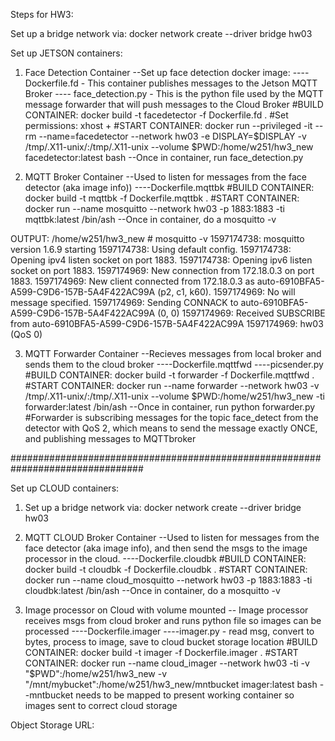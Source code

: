 Steps for HW3:

Set up a bridge network via: docker network create --driver bridge hw03

Set up JETSON containers:
1. Face Detection Container
--Set up face detection docker image:
 ---- Dockerfile.fd - This container publishes messages to the Jetson MQTT Broker
 ---- face_detection.py - This is the python file used by the MQTT message forwarder that will push messages to the Cloud Broker
#BUILD CONTAINER: docker build -t facedetector -f Dockerfile.fd .
#Set permissions: xhost +
#START CONTAINER: docker run --privileged -it --rm --name=facedetector --network hw03 -e DISPLAY=$DISPLAY -v /tmp/.X11-unix/:/tmp/.X11-unix --volume $PWD:/home/w251/hw3_new facedetector:latest bash
  --Once in container, run face_detection.py


2. MQTT Broker Container
  --Used to listen for messages from the face detector (aka image info))
  ----Dockerfile.mqttbk
#BUILD CONTAINER: docker build -t mqttbk -f Dockerfile.mqttbk .
#START CONTAINER: docker run --name mosquitto --network hw03 -p 1883:1883 -ti mqttbk:latest /bin/ash
  --Once in container, do a mosquitto -v 

OUTPUT:
/home/w251/hw3_new # mosquitto -v
1597174738: mosquitto version 1.6.9 starting
1597174738: Using default config.
1597174738: Opening ipv4 listen socket on port 1883.
1597174738: Opening ipv6 listen socket on port 1883.
1597174969: New connection from 172.18.0.3 on port 1883.
1597174969: New client connected from 172.18.0.3 as auto-6910BFA5-A599-C9D6-157B-5A4F422AC99A (p2, c1, k60).
1597174969: No will message specified.
1597174969: Sending CONNACK to auto-6910BFA5-A599-C9D6-157B-5A4F422AC99A (0, 0)
1597174969: Received SUBSCRIBE from auto-6910BFA5-A599-C9D6-157B-5A4F422AC99A
1597174969: 	hw03 (QoS 0)

3. MQTT Forwarder Container
--Recieves messages from local broker and sends them to the cloud broker
----Dockerfile.mqttfwd
----picsender.py
#BUILD CONTAINER: docker build -t forwarder -f Dockerfile.mqttfwd .
#START CONTAINER: docker run --name forwarder --network hw03 -v /tmp/.X11-unix/:/tmp/.X11-unix --volume $PWD:/home/w251/hw3_new -ti forwarder:latest /bin/ash
  --Once in container, run python forwarder.py
#Forwarder is subscribing messages for the topic face_detect from the detector with QoS 2, which means to send the message exactly ONCE, and publishing messages to MQTTbroker

################################################################################

Set up CLOUD containers:
1. Set up a bridge network via: docker network create --driver bridge hw03

2. MQTT CLOUD Broker Container
  --Used to listen for messages from the face detector (aka image info), and then send the msgs to the image processor in the cloud.
  ----Dockerfile.cloudbk
#BUILD CONTAINER: docker build -t cloudbk -f Dockerfile.cloudbk .
#START CONTAINER: docker run --name cloud_mosquitto --network hw03 -p 1883:1883 -ti cloudbk:latest /bin/ash
  --Once in container, do a mosquitto -v 

3. Image processor on Cloud with volume mounted
  -- Image processor receives msgs from cloud broker and runs python file so images can be processed
  ----Dockerfile.imager
  ----imager.py - read msg, convert to bytes, process to image, save to cloud bucket storage location
#BUILD CONTAINER: docker build -t imager -f Dockerfile.imager .
#START CONTAINER: docker run --name cloud_imager --network hw03 -ti -v "$PWD":/home/w251/hw3_new -v "/mnt/mybucket":/home/w251/hw3_new/mntbucket imager:latest bash
  --mntbucket needs to be mapped to present working container so images sent to correct cloud storage


Object Storage URL: 
